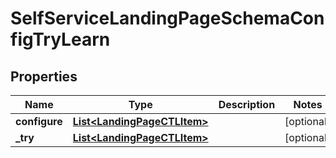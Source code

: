

# SelfServiceLandingPageSchemaConfigTryLearn


## Properties

Name | Type | Description | Notes
------------ | ------------- | ------------- | -------------
**configure** | [**List&lt;LandingPageCTLItem&gt;**](LandingPageCTLItem.md) |  |  [optional]
**_try** | [**List&lt;LandingPageCTLItem&gt;**](LandingPageCTLItem.md) |  |  [optional]



